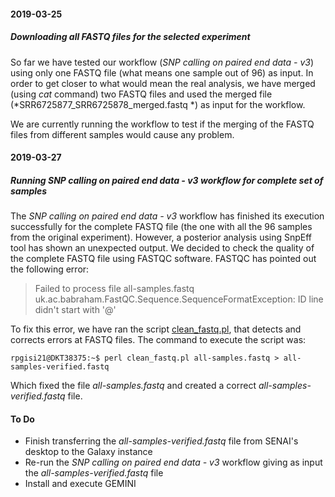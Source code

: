 #### 2019-03-25 
##### Downloading all FASTQ files for the selected experiment  
So far we have tested our workflow (*SNP calling on paired end data - v3*) using only one FASTQ file (what means one sample out of 96) as input. In order to get closer to what would mean the real analysis, we have merged (using *cat* command) two FASTQ files and used the merged file (*SRR6725877_SRR6725878_merged.fastq
*) as input for the workflow. 

We are currently running the workflow to test if the merging of the FASTQ files from different samples would cause any problem. 

#### 2019-03-27  
##### Running *SNP calling on paired end data - v3* workflow for complete set of samples  
The *SNP calling on paired end data - v3* workflow has finished its execution successfully for the complete FASTQ file (the one with all the 96 samples from the original experiment). 
However, a posterior analysis using SnpEff tool has shown an unexpected output. We decided to check the quality of the complete FASTQ file using FASTQC software. FASTQC has pointed out the following error:  
> Failed to process file all-samples.fastq  
uk.ac.babraham.FastQC.Sequence.SequenceFormatException: ID line didn't start with '@'  

To fix this error, we have ran the script [clean_fastq.pl](https://github.com/biobureaubiotech/pipelineGoldenMusselAssembly/blob/master/scripts/clean_fastq.pl), that detects and corrects errors at FASTQ files. The command to execute the script was:  
```console  
rpgisi21@DKT38375:~$ perl clean_fastq.pl all-samples.fastq > all-samples-verified.fastq  
```  

Which fixed the file *all-samples.fastq* and created a correct *all-samples-verified.fastq* file. 


#### To Do  
- Finish transferring the *all-samples-verified.fastq* file from SENAI's desktop to the Galaxy instance
- Re-run the *SNP calling on paired end data - v3* workflow giving as input the *all-samples-verified.fastq* file
- Install and execute GEMINI
